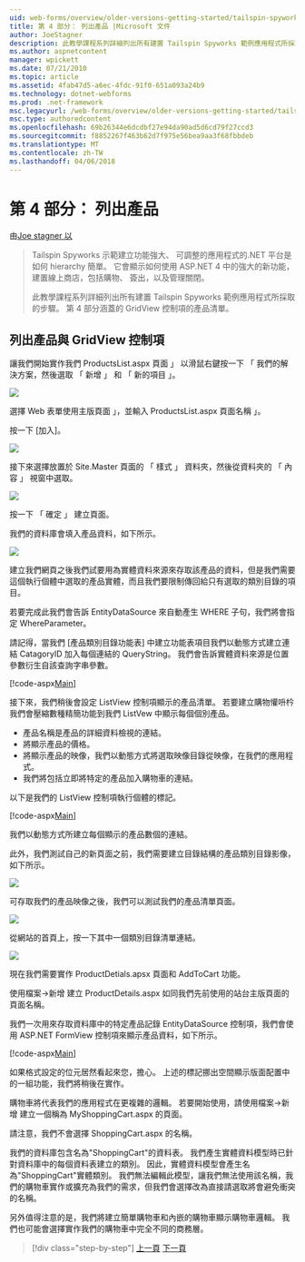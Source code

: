 ```yaml
---
uid: web-forms/overview/older-versions-getting-started/tailspin-spyworks/tailspin-spyworks-part-4
title: 第 4 部分： 列出產品 |Microsoft 文件
author: JoeStagner
description: 此教學課程系列詳細列出所有建置 Tailspin Spyworks 範例應用程式所採取的步驟。 第 4 部分涵蓋 GridView contr.清單的產品...
ms.author: aspnetcontent
manager: wpickett
ms.date: 07/21/2010
ms.topic: article
ms.assetid: 4fab47d5-a6ec-4fdc-91f0-651a093a24b9
ms.technology: dotnet-webforms
ms.prod: .net-framework
msc.legacyurl: /web-forms/overview/older-versions-getting-started/tailspin-spyworks/tailspin-spyworks-part-4
msc.type: authoredcontent
ms.openlocfilehash: 69b26344e6dcdbf27e94da90ad5d6cd79f27ccd3
ms.sourcegitcommit: f8852267f463b62d7f975e56bea9aa3f68fbbdeb
ms.translationtype: MT
ms.contentlocale: zh-TW
ms.lasthandoff: 04/06/2018
---
```

<a name="part-4-listing-products"></a>第 4 部分： 列出產品
====================
由[Joe stagner 以](https://github.com/JoeStagner)

> Tailspin Spyworks 示範建立功能強大、 可調整的應用程式的.NET 平台是如何 hierarchy 簡單。 它會顯示如何使用 ASP.NET 4 中的強大的新功能，建置線上商店，包括購物、 簽出，以及管理關閉。
> 
> 此教學課程系列詳細列出所有建置 Tailspin Spyworks 範例應用程式所採取的步驟。 第 4 部分涵蓋的 GridView 控制項的產品清單。


## <a id="_Toc260221670"></a>  列出產品與 GridView 控制項

讓我們開始實作我們 ProductsList.aspx 頁面 」 以滑鼠右鍵按一下 「 我們的解決方案，然後選取 「 新增 」 和 「 新的項目 」。

![](tailspin-spyworks-part-4/_static/image1.jpg)

選擇 Web 表單使用主版頁面 」，並輸入 ProductsList.aspx 頁面名稱 」。

按一下 [加入]。

![](tailspin-spyworks-part-4/_static/image2.jpg)

接下來選擇放置於 Site.Master 頁面的 「 樣式 」 資料夾，然後從資料夾的 「 內容 」 視窗中選取。

![](tailspin-spyworks-part-4/_static/image3.jpg)

按一下 「 確定 」 建立頁面。

我們的資料庫會填入產品資料，如下所示。

![](tailspin-spyworks-part-4/_static/image4.jpg)

建立我們網頁之後我們試要用為實體資料來源來存取該產品的資料，但是我們需要這個執行個體中選取的產品實體，而且我們要限制傳回給只有選取的類別目錄的項目。

若要完成此我們會告訴 EntityDataSource 來自動產生 WHERE 子句，我們將會指定 WhereParameter。

請記得，當我們 [產品類別目錄功能表] 中建立功能表項目我們以動態方式建立連結 CatagoryID 加入每個連結的 QueryString。 我們會告訴實體資料來源是位置參數衍生自該查詢字串參數。

[!code-aspx[Main](tailspin-spyworks-part-4/samples/sample1.aspx)]

接下來，我們稍後會設定 ListView 控制項顯示的產品清單。 若要建立購物懽呏枔我們會壓縮數種精簡功能到我們 ListVew 中顯示每個個別產品。

- 產品名稱是產品的詳細資料檢視的連結。
- 將顯示產品的價格。
- 將顯示產品的映像，我們以動態方式將選取映像目錄從映像，在我們的應用程式。
- 我們將包括立即將特定的產品加入購物車的連結。

以下是我們的 ListView 控制項執行個體的標記。

[!code-aspx[Main](tailspin-spyworks-part-4/samples/sample2.aspx)]

我們以動態方式所建立每個顯示的產品數個的連結。

此外，我們測試自己的新頁面之前，我們需要建立目錄結構的產品類別目錄影像，如下所示。

![](tailspin-spyworks-part-4/_static/image1.png)

可存取我們的產品映像之後，我們可以測試我們的產品清單頁面。

![](tailspin-spyworks-part-4/_static/image5.jpg)

從網站的首頁上，按一下其中一個類別目錄清單連結。

![](tailspin-spyworks-part-4/_static/image6.jpg)

現在我們需要實作 ProductDetials.apsx 頁面和 AddToCart 功能。

使用檔案-&gt;新增 建立 ProductDetails.aspx 如同我們先前使用的站台主版頁面的頁面名稱。

我們一次用來存取資料庫中的特定產品記錄 EntityDataSource 控制項，我們會使用 ASP.NET FormView 控制項來顯示產品資料，如下所示。

[!code-aspx[Main](tailspin-spyworks-part-4/samples/sample3.aspx)]

如果格式設定的位元居然看起來您，擔心。 上述的標記挪出空間顯示版面配置中的一組功能，我們將稍後在實作。

購物車將代表我們的應用程式在更複雜的邏輯。 若要開始使用，請使用檔案-&gt;新增 建立一個稱為 MyShoppingCart.aspx 的頁面。

請注意，我們不會選擇 ShoppingCart.aspx 的名稱。

我們的資料庫包含名為"ShoppingCart"的資料表。 我們產生實體資料模型時已針對資料庫中的每個資料表建立的類別。 因此，實體資料模型會產生名為"ShoppingCart"實體類別。 我們無法編輯此模型，讓我們無法使用該名稱，我們的購物車實作或擴充為我們的需求，但我們會選擇改為直接請選取將會避免衝突的名稱。

另外值得注意的是，我們將建立簡單購物車和內嵌的購物車顯示購物車邏輯。 我們也可能會選擇實作我們的購物車中完全不同的商務層。

> [!div class="step-by-step"]
> [上一頁](tailspin-spyworks-part-3.md)
> [下一頁](tailspin-spyworks-part-5.md)
